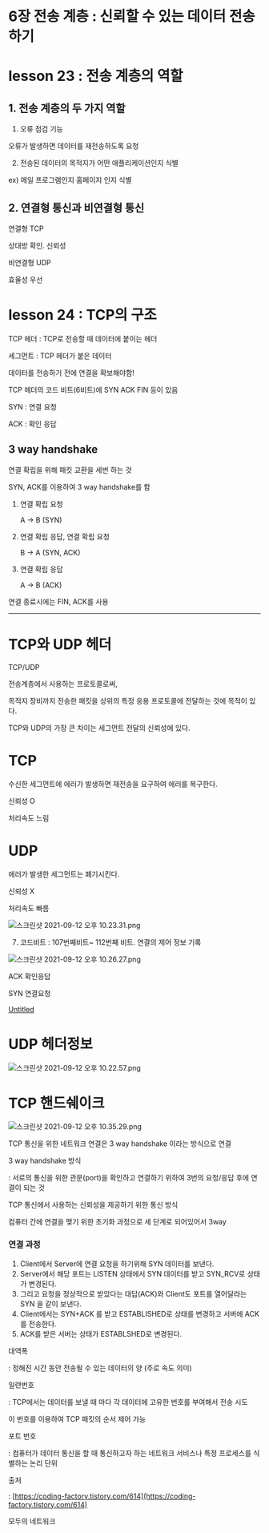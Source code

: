 # 6장 전송 계층 : 신뢰할 수 있는 데이터 전송하기

# lesson 23 : 전송 계층의 역할

## 1. 전송 계층의 두 가지 역할

1) 오류 점검 기능

오류가 발생하면 데이터를 재전송하도록 요청 

2) 전송된 데이터의 목적지가 어떤 애플리케이션인지 식별

ex) 메일 프로그램인지 홈페이지 인지 식별 

## 2. 연결형 통신과 비연결형 통신

연결형 TCP

상대방 확인. 신뢰성 

비연결형 UDP

효율성 우선

# lesson 24 : TCP의 구조

TCP 헤더 : TCP로 전송할 때 데이터에 붙이는 헤더

세그먼트 : TCP 헤더가 붙은 데이터 

데이터를 전송하기 전에 연결을 확보해야함!

TCP 헤더의 코드 비트(6비트)에 SYN ACK FIN 등이 있음

SYN : 연결 요청

ACK : 확인 응답

## 3 way handshake

연결 확립을 위해 패킷 교환을 세번 하는 것

SYN, ACK를 이용하여 3 way handshake를 함

1. 연결 확립 요청

    A → B (SYN)

2. 연결 확립 응답, 연결 확립 요청

    B → A (SYN, ACK)

3. 연결 확립 응답

    A → B (ACK)

연결 종료시에는 FIN, ACK를 사용


---------------------------------------

# TCP와 UDP 헤더

TCP/UDP

전송계층에서 사용하는 프로토콜로써, 

목적지 장비까지 전송한 패킷을 상위의 특정 응용 프로토콜에 전달하는 것에 목적이 있다.

TCP와 UDP의 가장 큰 차이는 세그먼트 전달의 신뢰성에 있다.

# TCP

수신한 세그먼트에 에러가 발생하면 재전송을 요구하여 에러를 복구한다. 

신뢰성 O

처리속도 느림

# UDP

에러가 발생한 세그먼트는 폐기시킨다.

신뢰성 X

처리속도 빠름

![스크린샷 2021-09-12 오후 10.23.31.png](TCP%E1%84%8B%E1%85%AA%20UDP%20%E1%84%92%E1%85%A6%E1%84%83%E1%85%A5%20fcffb91eba7148e1aa564277c920ed1f/%E1%84%89%E1%85%B3%E1%84%8F%E1%85%B3%E1%84%85%E1%85%B5%E1%86%AB%E1%84%89%E1%85%A3%E1%86%BA_2021-09-12_%E1%84%8B%E1%85%A9%E1%84%92%E1%85%AE_10.23.31.png)

7) 코드비트 :  107번째비트~ 112번째 비트. 연결의 제어 정보 기록

![스크린샷 2021-09-12 오후 10.26.27.png](TCP%E1%84%8B%E1%85%AA%20UDP%20%E1%84%92%E1%85%A6%E1%84%83%E1%85%A5%20fcffb91eba7148e1aa564277c920ed1f/%E1%84%89%E1%85%B3%E1%84%8F%E1%85%B3%E1%84%85%E1%85%B5%E1%86%AB%E1%84%89%E1%85%A3%E1%86%BA_2021-09-12_%E1%84%8B%E1%85%A9%E1%84%92%E1%85%AE_10.26.27.png)

ACK 확인응답

SYN 연결요청

[Untitled](https://www.notion.so/d532bce16f74472d8653be0a807666cb)

# UDP 헤더정보

![스크린샷 2021-09-12 오후 10.22.57.png](TCP%E1%84%8B%E1%85%AA%20UDP%20%E1%84%92%E1%85%A6%E1%84%83%E1%85%A5%20fcffb91eba7148e1aa564277c920ed1f/%E1%84%89%E1%85%B3%E1%84%8F%E1%85%B3%E1%84%85%E1%85%B5%E1%86%AB%E1%84%89%E1%85%A3%E1%86%BA_2021-09-12_%E1%84%8B%E1%85%A9%E1%84%92%E1%85%AE_10.22.57.png)

# TCP 핸드쉐이크

![스크린샷 2021-09-12 오후 10.35.29.png](TCP%E1%84%8B%E1%85%AA%20UDP%20%E1%84%92%E1%85%A6%E1%84%83%E1%85%A5%20fcffb91eba7148e1aa564277c920ed1f/%E1%84%89%E1%85%B3%E1%84%8F%E1%85%B3%E1%84%85%E1%85%B5%E1%86%AB%E1%84%89%E1%85%A3%E1%86%BA_2021-09-12_%E1%84%8B%E1%85%A9%E1%84%92%E1%85%AE_10.35.29.png)

TCP 통신을 위한 네트워크 연결은 3 way handshake 이라는 방식으로 연결

3 way handshake 방식

: 서로의 통신을 위한 관문(port)을 확인하고 연결하기 위하여 3번의 요청/응답 후에 연결이 되는 것

TCP 통신에서 사용하는 신뢰성을 제공하기 위한 통신 방식

컴퓨터 간에 연결을 맺기 위한 초기화 과정으로 세 단계로 되어있어서 3way

### **연결 과정**

1. Client에서 Server에 연결 요청을 하기위해 SYN 데이터를 보낸다.
2. Server에서 해당 포트는 LISTEN 상태에서 SYN 데이터를 받고 SYN_RCV로 상태가 변경된다.
3. 그리고 요청을 정상적으로 받았다는 대답(ACK)와 Client도 포트를 열어달라는 SYN 을 같이 보낸다.
4. Client에서는 SYN+ACK 를 받고 ESTABLISHED로 상태를 변경하고 서버에 ACK 를 전송한다.
5. ACK를 받은 서버는 상태가 ESTABLSHED로 변경된다.

대역폭 

: 정해진 시간 동안 전송될 수 있는 데이터의 양 (주로 속도 의미)

일련번호

: TCP에서는 데이터를 보낼 때 마다 각 데이터에 고유한 번호를 부여해서 전송 시도

이 번호를 이용하여 TCP 패킷의 순서 제어 가능 

포트 번호

: 컴퓨터가 데이터 통신을 할 때 통신하고자 하는 네트워크 서비스나 특정 프로세스를 식별하는 논리 단위 

출처 

: [https://coding-factory.tistory.com/614](https://coding-factory.tistory.com/614)

모두의 네트워크

